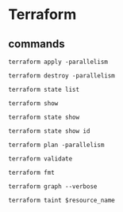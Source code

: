 # Terraform

## commands

`terraform apply -parallelism`

`terraform destroy -parallelism`

`terraform state list`

`terraform show`

`terraform state show`

`terraform state show id`

`terraform plan -parallelism`

`terraform validate`

`terraform fmt`

`terraform graph --verbose`

`terraform taint $resource_name`
